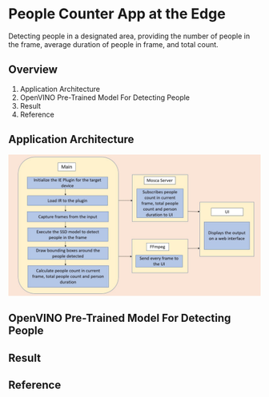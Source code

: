 [image1]: ./img/arch_diagram.png "arch_diagram"

# People Counter App at the Edge

Detecting people in a designated area, providing the number of people in the frame, average duration of people in frame, and total count.

## Overview

1. Application Architecture
2. OpenVINO Pre-Trained Model For Detecting People
3. Result
4. Reference




## Application Architecture

![Architecture Diagram][image1]

## OpenVINO Pre-Trained Model For Detecting People

## Result

## Reference

















